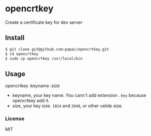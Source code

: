 opencrtkey
==========

Create a certificate key for dev server

Install
-------

```bash
$ git clone git@github.com:papac/opencrtkey.git
$ cd opencrtkey
$ sudo cp opencrtkey /usr/local/bin
```

Usage
-----

opencrtkey :keyname :size

* keyname, your key name. You cann't add extension `.key` because opencrtkey add it.
* size, your key size. `1024` and `2048`, or other valide size.


### License

MIT
